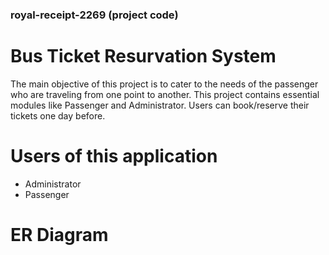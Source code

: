 ### royal-receipt-2269 (project code)
# Bus Ticket Resurvation System


The main objective of this project is to cater to the needs of the passenger who are
traveling from one point to another. This project contains essential modules like
Passenger and Administrator. Users can book/reserve their tickets one day before.

# Users of this application

- Administrator
- Passenger

# ER Diagram

